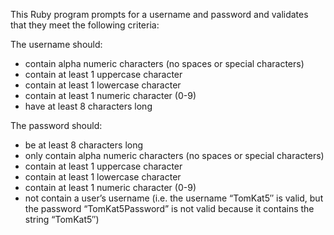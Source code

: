 This Ruby program prompts for a username and password and validates that they meet the following criteria:

The username should:
- contain alpha numeric characters (no spaces or special characters)
- contain at least 1 uppercase character
- contain at least 1 lowercase character
- contain at least 1 numeric character (0-9)
- have at least 8 characters long

The password should:
- be at least 8 characters long
- only contain alpha numeric characters (no spaces or special characters)
- contain at least 1 uppercase character
- contain at least 1 lowercase character
- contain at least 1 numeric character (0-9)
- not contain a user’s username (i.e. the username “TomKat5″ is valid, but the password “TomKat5Password” is not valid because it contains the string “TomKat5″)
